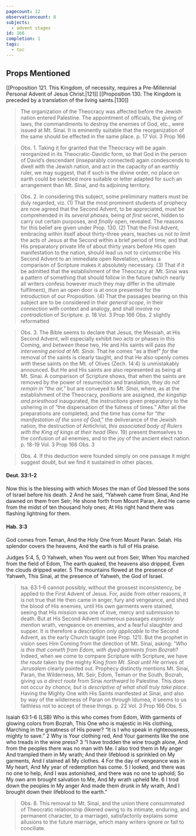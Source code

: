 ```yaml
---
pagecount: 12
observationcount: 8
subjects:
  - advent stages
id: 166
completion: 1
tags:
  - toc
---
```

## Props Mentioned
[[Proposition 121. This Kingdom, of necessity, requires a Pre-Millennial Personal Advent of Jesus Christ.|121]] [[Proposition 130. The Kingdom is preceded by a translation of the living saints.|130]] 

>The organization of the Theocracy was affected before the Jewish nation entered Palestine. The appointment of officials, the giving of laws, the commandments to destroy the enemies of God, etc., were issued at Mt. Sinai. It is eminently suitable that the reorganization of the same should be effected in the same place.
>p. 17 Vol. 3 Prop 166

>Obs. 1. Taking it for granted that the Theocracy will be again reorganized in its Theocratic-Davidic form, so that God in the person of David’s descendant (inseparably connected) again condescends to dwell with the Jewish nation, and act in the capacity of an earthly ruler, we may suggest, that if such is the divine order, no place on earth could be selected more suitable or letter adapted for such an arrangement than Mt. Sinai, and its adjoining territory.

>Obs. 2. In considering this subject, some preliminary matters must be duly regarded, viz. 
>(1) That   the most prominent students of prophecy are now agreed that the Second Advent, to be appreciated, must be comprehended in its *several phases*, being *at first* secret, hidden to carry out certain purposes, and *finally* open, revealed. The reasons for this belief are given under Prop. 130.
>(2) That the First Advent, embracing within itself about thirty-three years, teaches us not *to limit* the acts of Jesus at the Second within a brief period of time; and that His preparatory private life of about thirty years before His open manifestation to the nation, should lead us not to circumscribe His Second Advent to an immediate open Revelation, unless a comparison of Scripture makes it absolutely necessary. 
>(3) That if it be admitted that the establishment of the Theocracy at .Mt. Sinai was a pattern of something that should follow in the future (which nearly all writers confess however much they may differ in the ultimate fulfilment), *then* an open door is at once presented for the introduction of our Proposition. 
>(4) That the passages bearing on this subject are to be considered in their *general scope*, in their *connection* with context and analogy, and shall involve *no contradiction* of Scripture.
>p. 18 Vol. 3 Prop 166 Obs. 2 slightly reformatted

>Obs. 3. The Bible seems to declare that Jesus, the Messiah, at His Second Advent, will especially exhibit *two* acts or phases in this Coming, and *between* these two, He and His saints will pass *the intervening period at Mt. Sinai*. That he comes “as a thief” *for* the removal of the saints is clearly taught, and that He also openly comes *with* these saints on the Mt. of Olives (Zech. 14:4) is unmistakably announced. But He and His saints are also represented as being at Mt. Sinai. A comparison of Scripture shows, that when the saints are removed by the power of resurrection and translation, they *do not remain in “the air,”* but are conveyed *to Mt. Sinai*, where, as at the establishment of the Theocracy, *positions* are assigned, *the kingship and priesthood* inaugurated, the *instructions* given preparatory to the ushering in of “the dispensation of the fulness of times.” After all the preparations are completed, and the time has come for “*the manifestation of the sons of God*,” the deliverance of the Jewish nation, the destruction of Antichrist, *this associated body of Rulers with the King of kings at their head* (Rev. 19) present themselves to the confusion of ail enemies, and to the joy of the ancient elect nation. 
>p. 18-19 Vol. 3 Prop 166 Obs. 3

>Obs. 4. If this deduction were founded simply on one passage it might suggest doubt, but we find it sustained in other places.

#### Deut. 33:1-2
Now this is the blessing with which Moses the man of God blessed the sons of Israel before his death. 2 And he said, “Yahweh came from Sinai, And He dawned on them from Seir; He shone forth from Mount Paran,
And He came from the midst of ten thousand holy ones; At His right hand there was flashing lightning for them.

#### Hab. 3:3
God comes from Teman, And the Holy One from Mount Paran. Selah. 
His splendor covers the heavens,
And the earth is full of His praise.

Judges 5:4, 5,
O Yahweh, when You went out from Seir,
When You marched from the field of Edom,
The earth quaked, the heavens also dripped,
Even the clouds dripped water.
5 The mountains flowed at the presence of Yahweh,
This Sinai, at the presence of Yahweh, the God of Israel.
 

>Isa. 63:1-6 cannot possibly, without the grossest inconsistency, be applied to the First Advent of Jesus. For, aside from other reasons, it is not true that He then came in anger, fury and vengeance, and shed the blood of His enemies, until His own garments were stained, seeing that His mission was one of love, mercy and submission to death. But at His Second Advent numerous passages *expressly mention* wrath, vengeance on enemies, and a fearful slaughter and supper. It is therefore a description *only applicable* to the Second Advent, as the early Church taught (see Prop. 121). But the prophet in vision sees Him Coming from the direction of Mt. Sinai, asking: “*Who is this that cometh from Edom, with dyed garments from Bozrah*? Indeed, when we come to compare Scripture with Scripture, we have *the route* taken by the mighty King *from Mt. Sinai until He arrives at Jerusalem* clearly pointed out. Prophecy distinctly mentions Mt. Sinai, Paran, the Wilderness, Mt. Seir, Edom, Teman or the South, Bozrah, giving us *a direct route* from Sinai *northward* to Palestine. This does not occur *by chance, but is descriptive of what shall truly take place*. Having the Mighty One with His Saints manifested at Sinai, and also by way of the wilderness of Paran on through Idumea, it seems to us faithless not to accept of these things.
>p. 22 Vol. 3 Prop 166 Obs. 5

Isaiah 63:1-6 (LSB)
Who is this who comes from Edom,
With garments of glowing colors from Bozrah,
This One who is majestic in His clothing,
Marching in the greatness of His power?
“It is I who speak in righteousness, mighty to save.”
2 Why is Your clothing red,
And Your garments like the one who treads in the wine press?
3 “I have trodden the wine trough alone,
And from the peoples there was no man with Me.
I also trod them in My anger
And trampled them in My wrath;
And their lifeblood is sprinkled on My garments,
And I stained all My clothes.
4 For the day of vengeance was in My heart,
And My year of redemption has come.
5 I looked, and there was no one to help,
And I was astonished, and there was no one to uphold;
So My own arm brought salvation to Me,
And My wrath upheld Me.
6 I trod down the peoples in My anger
And made them drunk in My wrath,
And I brought down their lifeblood to the earth.”

>Obs. 8. This removal to Mt. Sinai, and the union there consummated of Theocratic relationship (likened owing to its intimate, enduring, and permanent character, to a marriage), satisfactorily explains some allusions to the future marriage, which many writers ignore or fail to conciliate.







